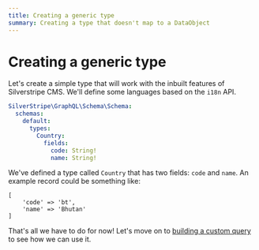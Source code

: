 ```yaml
---
title: Creating a generic type
summary: Creating a type that doesn't map to a DataObject
---
```


# Creating a generic type

Let's create a simple type that will work with the inbuilt features of Silverstripe CMS.
We'll define some languages based on the `i18n` API.

```yml
SilverStripe\GraphQL\Schema\Schema:
  schemas:
    default:
      types:
        Country:
          fields:
            code: String!
            name: String!
```

We've defined a type called `Country` that has two fields: `code` and `name`. An example record
could be something like:

```
[
    'code' => 'bt',
    'name' => 'Bhutan'
]
```

That's all we have to do for now! Let's move on to [building a custom query](building_a_custom_query) to see how we
can use it.
